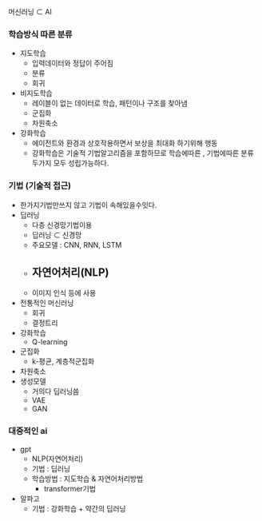 머신러닝 ⊂ AI
### 학습방식 따른 분류
- 지도학습 
	- 입력데이터와 정답이 주어짐
	- 분류
	- 회귀
- 비지도학습
	- 레이블이 없는 데이터로 학습, 패턴이나 구조를 찾아냄
	- 군집화
	- 차원축소
- 강화학습
	- 에이전트와 환경과 상호작용하면서 보상을 최대화 하기위해 행동
	- 강화학습은 기술적 기법알고리즘을 포함하므로 학습에따른 , 기법에따른 분류 두가지 모두 성립가능하다.

### 기법 (기술적 접근)
- 한가지기법만쓰지 않고 기법이 속해있을수잇다.
- 딥러닝
	- 다층 신경망기법이용
	- 딥러닝 ⊂ 신경망
	- 주요모델 : CNN, RNN, LSTM
	- 자연어처리(NLP)
		- 
	- 이미지 인식 등에 사용
- 전통적인 머신러닝
	- 회귀
	- 결정트리
- 강화학습
	- Q-learning
- 군집화
	- k-평균, 계층적군집화
- 차원축소
- 생성모델
	- 거의다 딥러닝씀
	- VAE
	- GAN

### 대중적인 ai
- gpt
	- NLP(자연어처리)
	- 기법 : 딥러닝
	- 학습방법 : 지도학습 & 자연어처리방법
		- transformer기법
- 알파고
	- 기법 : 강화학습 + 약간의 딥러닝